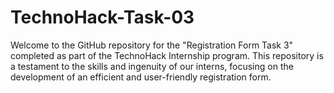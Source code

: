 # TechnoHack-Task-03
Welcome to the GitHub repository for the "Registration Form Task 3" completed as part of the TechnoHack Internship program. This repository is a testament to the skills and ingenuity of our interns, focusing on the development of an efficient and user-friendly registration form.
